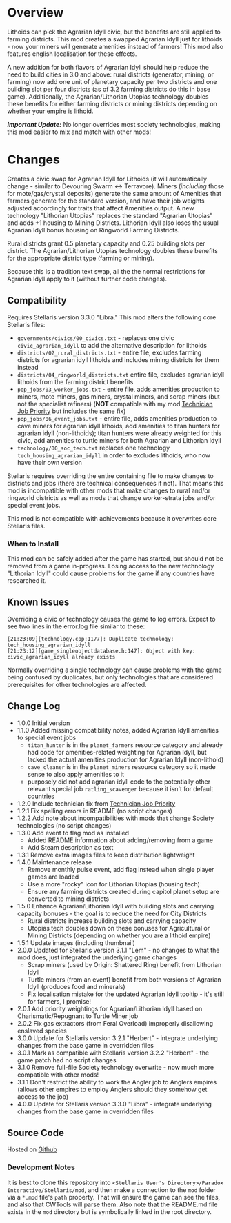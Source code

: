 # Overview

Lithoids can pick the Agrarian Idyll civic, but the benefits are still applied to farming districts.  This mod creates a swapped Agrarian Idyll just for lithoids - now your miners will generate amenities instead of farmers!  This mod also features english localisation for these effects.

A new addition for both flavors of Agrarian Idyll should help reduce the need to build cities in 3.0 and above: rural districts (generator, mining, or farming) now add one unit of planetary capacity per two districts and one building slot per four districts (as of 3.2 farming districts do this in base game).  Additionally, the Agrarian/Lithorian Utopias technology doubles these benefits for either farming districts or mining districts depending on whether your empire is lithoid.

**_Important Update:_** No longer overrides most society technologies, making this mod easier to mix and match with other mods!

# Changes

Creates a civic swap for Agrarian Idyll for Lithoids (it will automatically change - similar to Devouring Swarm <-> Terravore).  Miners (_including_ those for mote/gas/crystal deposits) generate the same amount of Amenities that farmers generate for the standard version, and have their job weights adjusted accordingly for traits that affect Amenities output.  A new technology "Lithorian Utopias" replaces the standard "Agrarian Utopias" and adds +1 housing to Mining Districts.  Lithorian Idyll also loses the usual Agrarian Idyll bonus housing on Ringworld Farming Districts.

Rural districts grant 0.5 planetary capacity and 0.25 building slots per district.  The Agrarian/Lithorian Utopias technology doubles these benefits for the appropriate district type (farming or mining).

Because this is a tradition text swap, all the the normal restrictions for Agrarian Idyll apply to it (without further code changes).

## Compatibility

Requires Stellaris version 3.3.0 "Libra." This mod alters the following core Stellaris files:

* `governments/civics/00_civics.txt` - replaces one civic `civic_agrarian_idyll` to add the alternative description for lithoids
* `districts/02_rural_districts.txt` - entire file, excludes farming districts for agrarian idyll lithoids and includes mining districts for them instead
* `districts/04_ringworld_districts.txt` entire file, excludes agrarian idyll lithoids from the farming district benefits
* `pop_jobs/03_worker_jobs.txt` - entire file, adds amenities production to miners, mote miners, gas miners, crystal miners, and scrap miners (but not the specialist refiners) (**NOT** compatible with my mod [Technician Job Priority](https://steamcommunity.com/sharedfiles/filedetails/?id=2484702578) but includes the same fix)
* `pop_jobs/06_event_jobs.txt` - entire file, adds amenities production to cave miners for agrarian idyll lithoids, add amenities to titan hunters for agrarian idyll (non-lithoids); titan hunters were already weighted for this civic, add amenities to turtle miners for both Agrarian and Lithorian Idyll
* `technology/00_soc_tech.txt` replaces one technology `tech_housing_agrarian_idyll` in order to excludes lithoids, who now have their own version

Stellaris requires overriding the entire containing file to make changes to districts and jobs (there are technical consequences if not). That means this mod is incompatible with other mods that make changes to rural and/or ringworld districts as well as mods that change worker-strata jobs and/or special event jobs.

This mod is not compatible with achievements because it overwrites core Stellaris files.

### When to Install

This mod can be safely added after the game has started, but should not be removed from a game in-progress.  Losing access to the new technology "Lithorian Idyll" could cause problems for the game if any countries have researched it.

## Known Issues

Overriding a civic or technology causes the game to log errors. Expect to see two lines in the error.log file similar to these:

```
[21:23:09][technology.cpp:1177]: Duplicate technology: tech_housing_agrarian_idyll
[21:23:12][game_singleobjectdatabase.h:147]: Object with key: civic_agrarian_idyll already exists
```

Normally overriding a single technology can cause problems with the game being confused by duplicates, but only technologies that are considered prerequisites for other technologies are affected. 

## Change Log

* 1.0.0 Initial version
* 1.1.0 Added missing compatibility notes, added Agrarian Idyll amenities to special event jobs
    * `titan_hunter` is in the `planet_farmers` resource category and already had code for amenities-related weighting for Agrarian Idyll, but lacked the actual amenities production for Agrarian Idyll (non-lithoid)
    * `cave_cleaner` is in the `planet_miners` resource category so it made sense to also apply amenities to it
    * purposely did not add agrarian idyll code to the potentially other relevant special job `ratling_scavenger` because it isn't for default countries
* 1.2.0 Include technician fix from [Technician Job Priority](https://steamcommunity.com/sharedfiles/filedetails/?id=2484702578)
* 1.2.1 Fix spelling errors in README (no script changes)
* 1.2.2 Add note about incompatibilities with mods that change Society technologies (no script changes)
* 1.3.0 Add event to flag mod as installed
    * Added README information about adding/removing from a game
    * Add Steam description as text
* 1.3.1 Remove extra images files to keep distribution lightweight
* 1.4.0 Maintenance release
    * Remove monthly pulse event, add flag instead when single player games are loaded
    * Use a more "rocky" icon for Lithorian Utopias (housing tech)
    * Ensure any farming districts created during capitol planet setup are converted to mining districts
* 1.5.0 Enhance Agrarian/Lithorian Idyll with building slots and carrying capacity bonuses - the goal is to reduce the need for City Districts
    * Rural districts increase building slots and carrying capacity
    * Utopias tech doubles down on these bonuses for Agricultural or Mining Districts (depending on whether you are a lithoid empire)
* 1.5.1 Update images (including thumbnail)
* 2.0.0 Updated for Stellaris version 3.1.1 "Lem" - no changes to what the mod does, just integrated the underlying game changes
    * Scrap miners (used by Origin: Shattered Ring) benefit from Lithorian Idyll
    * Turtle miners (from an event) benefit from both versions of Agrarian Idyll (produces food and minerals)
    * Fix localisation mistake for the updated Agrarian Idyll tooltip - it's still for farmers, I promise!
* 2.0.1 Add priority weightings for Agrarian/Lithorian Idyll based on Charismatic/Repugnant to Turtle Miner job
* 2.0.2 Fix gas extractors (from Feral Overload) improperly disallowing enslaved species
* 3.0.0 Update for Stellaris version 3.2.1 "Herbert" - integrate underlying changes from the base game in overridden files
* 3.0.1 Mark as compatible with Stellaris version 3.2.2 "Herbert" - the game patch had no script changes
* 3.1.0 Remove full-file Society technology overwrite - now much more compatible with other mods!
* 3.1.1 Don't restrict the ability to work the Angler job to Anglers empires (allows other empires to employ Anglers should they somehow get access to the job)
* 4.0.0 Update for Stellaris version 3.3.0 "Libra" - integrate underlying changes from the base game in overridden files

## Source Code

Hosted on [Github](https://github.com/corsairmarks/agrarian_idyll_lithoid)

### Development Notes

It is best to clone this repository into `<Stellaris User's Directory>/Paradox Interactive/Stellaris/mod`, and then make a connection to the `mod` folder via a `*.mod` file's `path` property.  That will ensure the game can see the files, and also that CWTools will parse them.  Also note that the README.md file exists in the `mod` directory but is symbolically linked in the root directory.